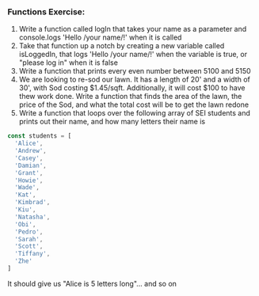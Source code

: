 ### Functions Exercise:

1.  Write a function called logIn that takes your name as a parameter and console.logs 'Hello /your name/!' when it is called
2.  Take that function up a notch by creating a new variable called isLoggedIn, that logs 'Hello /your name/!' when the variable is true, or "please log in" when it is false
3.  Write a function that prints every even number between 5100 and 5150
4. We are looking to re-sod our lawn. It has a length of 20' and a width of 30', with Sod costing $1.45/sqft. Additionally, it will cost $100 to have thew work done.  Write a function that finds the area of the lawn, the price of the Sod, and what the total cost will be to get the lawn redone
5.  Write a function that loops over the following array of SEI students and prints out their name, and how many letters their name is

```js
const students = [
  'Alice',
  'Andrew',
  'Casey',
  'Damian',
  'Grant',
  'Howie',
  'Wade',
  'Kat',
  'Kimbrad',
  'Kiu',
  'Natasha',
  'Obi',
  'Pedro',
  'Sarah',
  'Scott',
  'Tiffany',
  'Zhe'
]
```

It should give us "Alice is 5 letters long"... and so on
